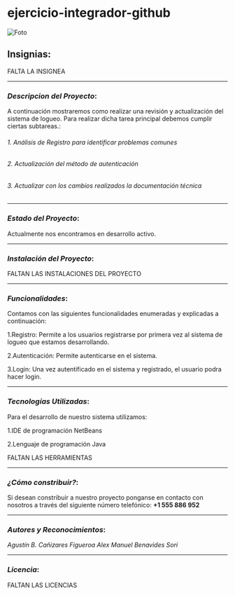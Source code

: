# **ejercicio-integrador-github**
![Foto](https://aprendelibvrefiles.blob.core.windows.net/aprendelibvre-container/course/como_usar_windows_10/image/wcuenta_xl.png)
## Insignias:
FALTA LA INSIGNEA
___
### *Descripcion del Proyecto*:
A continuación mostraremos como realizar una revisión y actualización del sistema de logueo. Para realizar dicha tarea principal debemos cumplir ciertas subtareas.:
###### 1. Análisis de Registro para identificar problemas comunes
###### 2. Actualización del método de autenticación
###### 3.  Actualizar con los cambios realizados la documentación técnica
___
### *Estado del Proyecto*:
Actualmente nos encontramos en desarrollo activo.
___
### *Instalación del Proyecto*:
FALTAN LAS INSTALACIONES DEL PROYECTO
___
### *Funcionalidades*:
Contamos con las siguientes funcionalidades enumeradas y explicadas a continuación:

1.Registro: Permite a los usuarios registrarse por primera vez al sistema de logueo que estamos desarrollando.

2.Autenticación: Permite autenticarse en el sistema.

3.Login: Una vez autentificado en el sistema y registrado, el usuario podra hacer login.
___
### *Tecnologías Utilizadas*:
Para el desarrollo de nuestro sistema utilizamos:

1.IDE de programación NetBeans 

2.Lenguaje de programación Java

FALTAN LAS HERRAMIENTAS
___
### *¿Cómo constribuir?*:
Si desean constribuir a nuestro proyecto ponganse en contacto con nosotros a través del siguiente número telefónico:
**+1 555 886 952**
___
### *Autores y Reconocimientos*:
*Agustín B. Cañizares Figueroa*
*Alex Manuel Benavides Sorí*
___
### *Licencia*:
FALTAN LAS LICENCIAS
